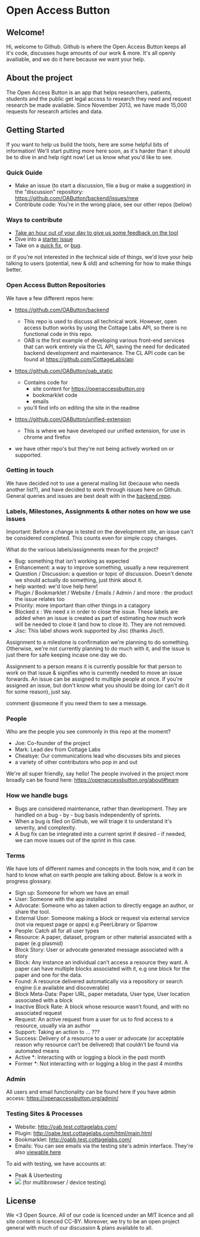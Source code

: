 #  Open Access Button

## Welcome!

Hi, welcome to Github. Github is where the Open Access Button keeps all it's code, discusses huge amounts of our work & more. It's all openly availiable, and we do it here because we want your help.

## About the project

The Open Access Button is an app that helps researchers, patients, students and the public get legal access to research they need and request research be made available. Since November 2013, we have made 15,000 requests for research articles and data.

## Getting Started

If you want to help us build the tools, here are some helpful bits of information! We'll start putting more here soon, as it's harder than it should be to dive in and help right now! Let us know what you'd like to see.

### Quick Guide

* Make an issue (to start a discussion, file a bug or make a suggestion) in the "discussion" repository: https://github.com/OAButton/backend/issues/new
* Contribute code: You're in the wrong place, see our other repos (below)

### Ways to contribute

* [Take an hour out of your day to give us some feedback on the tool](https://docs.google.com/forms/d/e/1FAIpQLSdK3wRKixTVtjn0o8RWvU1MlPPIIKRBsBrHHi6ER_4A3YAmUA/viewform?c=0&w=1&usp=send_form)
* Dive into a [starter issue](https://github.com/OAButton/backend/issues?q=is%3Aopen+is%3Aissue+label%3A%22help+wanted%22)
* Take on a [quick fix](https://github.com/OAButton/backend/issues?q=is%3Aopen+is%3Aissue+label%3A%22Quick+Fix%22), or [bug](https://github.com/OAButton/backend/issues?q=is%3Aopen+is%3Aissue+label%3A%22Quick+Fix%22+label%3Abug).

or if you're not interested in the technical side of things, we'd love your help talking to users (potential, new & old) and scheming for how to make things better.

### Open Access Button Repositories

We have a few different repos here:

* https://github.com/OAButton/backend
    - This repo is used to discuss all technical work. However, open access button works by using the Cottage Labs API, so there is no functional code in this repo.
    - OAB is the first example of developing various front-end services that can work entirely via the CL API, saving the need for dedicated backend development and maintenance. The CL API code can be found at https://github.com/CottageLabs/api
* https://github.com/OAButton/oab_static
    - Contains code for
        - site content for https://openaccessbutton.org
        - bookmarklet code
        - emails
    - you'll find info on editing the site in the readme
* https://github.com/OAButton/unified-extension
    - This is where we have developed our unified extension, for use in chrome and firefox

* we have other repo's but they're not being actively worked on or supported.

### Getting in touch

We have decided not to use a general mailing list (because who needs another list?), and have decided to work through issues here on Github. General queries and issues are best dealt with in the [backend repo](https://github.com/OAButton/backend/issues/new).

### Labels, Milestones, Assignments & other notes on how we use issues

Important: Before a change is tested on the development site, an issue can't be considered completed. This counts even for simple copy changes.

What do the various labels/assignments mean for the project?

* Bug: something that isn't working as expected
* Enhancement: a way to improve something, usually a new requirement
* Question / Discussion: a question or topic of discussion. Doesn't denote we should actually do something, just think about it.
* help wanted: we'd love help here!
* Plugin / Bookmarklet / Website / Emails / Admin / and more : the product the issue relates too
* Priority: more important than other things in a catagory
* Blocked x : We need x in order to close the issue. These labels are added when an issue is created as part of estimating how much work will be needed to close it (and how to close it). They are not removed.
* Jisc: This label shows work supported by Jisc (thanks Jisc!).

Assignment to a milestone is confirmation we're planning to do something. Otherwise, we're not currently planning to do much with it, and the issue is just there for safe keeping incase one day we do.

Assignment to a person means it is currently possible for that person to work on that issue & signifies who is currently needed to move an issue forwards. An issue can be assigned to multiple people at once. If you're assigned an issue, but don't know what you should be doing (or can't do it for some reason), just say.

comment @someone if you need them to see a message.

### People

Who are the people you see commonly in this repo at the moment?

* Joe: Co-founder of the project
* Mark: Lead dev from Cottage Labs
* Chealsye: Our communications lead who discusses bits and pieces
* a variety of other contributors who pop in and out

We're all super friendly, say hello! The people involved in the project more broadly can be found here: https://openaccessbutton.org/about#team

### How we handle bugs

* Bugs are considered maintenance, rather than development. They are handled on a bug - by - bug basis independently of sprints.
* When a bug is filed on Github, we will triage it to understand it's severity, and complexity.
* A bug fix can be integrated into a current sprint if desired - if needed, we can move issues out of the sprint in this case.

### Terms

We have lots of different names and concepts in the tools now, and it can be hard to know what on earth people are talking about. Below is a work in progress glossary.

* Sign up: Someone for whom we have an email
* User: Someone with the app installed
* Advocate: Someone who as taken action to directly engage an author, or share the tool.
* External User: Someone making a block or request via external service (not via request page or apps) e.g PeerLibrary or Sparrow
* People: Catch all for all user types
* Resource: A paper, dataset, program or other material associated with a paper (e.g plasmid)
* Block Story: User or advocate generated message associated with a story
* Block: Any instance an individual can’t access a resource they want. A paper can have multiple blocks associated with it, e.g one block for the paper and one for the data.
* Found: A resource delivered automatically via a repository or search engine (i.e available and discoverable)
* Block Meta-Data: Paper URL, paper metadata, User type, User location associated with a block
* Inactive Block Rate: A block whose resource wasn’t found, and with no associated request
* Request: An active request from a user for us to find access to a resource, usually via an author
* Support: Taking an action to ... ???
* Success: Delivery of a resource to a user or advocate (or acceptable reason why resource can’t be delivered) that couldn’t be found via automated means
* Active *: Interacting with or logging a block in the past month
* Former *: Not interacting with or logging a blog in the past 4 months

### Admin

All users and email functionality can be found here if you have admin access: https://openaccessbutton.org/admin/

### Testing Sites & Processes

* Website: http://oab.test.cottagelabs.com/
* Plugin: http://oabe.test.cottagelabs.com/html/main.html
* Bookmarklet: http://oabb.test.cottagelabs.com/
* Emails: You can see emails via the testing site's admin interface. They're also [viewable here](https://github.com/OAButton/oab_static/tree/develop/emails)

To aid with testing, we have accounts at:

* Peak & Usertesting
* <a href="https://www.browserstack.com/start"><img src="https://github.com/OAButton/discussion/blob/master/Assets/screen-shot-2017-01-08-at-08-5.png?raw=true"></a> (for multibrowser / device testing)

## License

We <3 Open Source. All of our code is licenced under an MIT licence and all site content is licenced CC-BY. Moreover, we try to be an open project general with much of our discussion & plans available to all.
